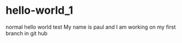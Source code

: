 # hello-world_1
normal hello world test
My name is paul and I am working on my first branch in git hub
